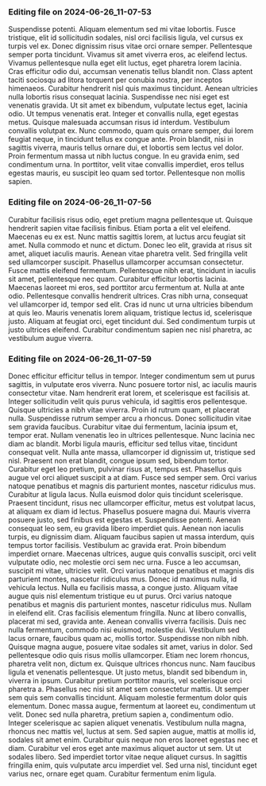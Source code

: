 

### Editing file on 2024-06-26_11-07-53

Suspendisse potenti. Aliquam elementum sed mi vitae lobortis. Fusce tristique, elit id sollicitudin sodales, nisl orci facilisis ligula, vel cursus ex turpis vel ex. Donec dignissim risus vitae orci ornare semper. Pellentesque semper porta tincidunt. Vivamus sit amet viverra eros, ac eleifend lectus. Vivamus pellentesque nulla eget elit luctus, eget pharetra lorem lacinia. Cras efficitur odio dui, accumsan venenatis tellus blandit non. Class aptent taciti sociosqu ad litora torquent per conubia nostra, per inceptos himenaeos.
Curabitur hendrerit nisl quis maximus tincidunt. Aenean ultricies nulla lobortis risus consequat lacinia. Suspendisse nec nisi eget est venenatis gravida. Ut sit amet ex bibendum, vulputate lectus eget, lacinia odio. Ut tempus venenatis erat. Integer et convallis nulla, eget egestas metus. Quisque malesuada accumsan risus id interdum. Vestibulum convallis volutpat ex. Nunc commodo, quam quis ornare semper, dui lorem feugiat neque, in tincidunt tellus ex congue ante. Proin blandit, nisi in sagittis viverra, mauris tellus ornare dui, et lobortis sem lectus vel dolor. Proin fermentum massa ut nibh luctus congue. In eu gravida enim, sed condimentum urna. In porttitor, velit vitae convallis imperdiet, eros tellus egestas mauris, eu suscipit leo quam sed tortor. Pellentesque non mollis sapien.




### Editing file on 2024-06-26_11-07-56

Curabitur facilisis risus odio, eget pretium magna pellentesque ut. Quisque hendrerit sapien vitae facilisis finibus. Etiam porta a elit vel eleifend. Maecenas eu ex est. Nunc mattis sagittis lorem, at luctus arcu feugiat sit amet. Nulla commodo et nunc et dictum. Donec leo elit, gravida at risus sit amet, aliquet iaculis mauris.
Aenean vitae pharetra velit. Sed fringilla velit sed ullamcorper suscipit. Phasellus ullamcorper accumsan consectetur. Fusce mattis eleifend fermentum. Pellentesque nibh erat, tincidunt in iaculis sit amet, pellentesque nec quam. Curabitur efficitur lobortis lacinia. Maecenas laoreet mi eros, sed porttitor arcu fermentum at. Nulla at ante odio. Pellentesque convallis hendrerit ultrices. Cras nibh urna, consequat vel ullamcorper id, tempor sed elit. Cras id nunc ut urna ultricies bibendum at quis leo. Mauris venenatis lorem aliquam, tristique lectus id, scelerisque justo. Aliquam at feugiat orci, eget tincidunt dui. Sed condimentum turpis ut justo ultrices eleifend. Curabitur condimentum sapien nec nisl pharetra, ac vestibulum augue viverra.




### Editing file on 2024-06-26_11-07-59

Donec efficitur efficitur tellus in tempor. Integer condimentum sem ut purus sagittis, in vulputate eros viverra. Nunc posuere tortor nisl, ac iaculis mauris consectetur vitae. Nam hendrerit erat lorem, et scelerisque est facilisis at. Integer sollicitudin velit quis purus vehicula, id sagittis eros pellentesque. Quisque ultricies a nibh vitae viverra. Proin id rutrum quam, et placerat nulla.
Suspendisse rutrum semper arcu a rhoncus. Donec sollicitudin vitae sem gravida faucibus. Curabitur vitae dui fermentum, lacinia ipsum et, tempor erat. Nullam venenatis leo in ultrices pellentesque. Nunc lacinia nec diam ac blandit. Morbi ligula mauris, efficitur sed tellus vitae, tincidunt consequat velit. Nulla ante massa, ullamcorper id dignissim ut, tristique sed nisl. Praesent non erat blandit, congue ipsum sed, bibendum tortor. Curabitur eget leo pretium, pulvinar risus at, tempus est. Phasellus quis augue vel orci aliquet suscipit a at diam. Fusce sed semper sem. Orci varius natoque penatibus et magnis dis parturient montes, nascetur ridiculus mus. Curabitur at ligula lacus. Nulla euismod dolor quis tincidunt scelerisque. Praesent tincidunt, risus nec ullamcorper efficitur, metus est volutpat lacus, at aliquam ex diam id lectus.
Phasellus posuere magna dui. Mauris viverra posuere justo, sed finibus est egestas et. Suspendisse potenti. Aenean consequat leo sem, eu gravida libero imperdiet quis. Aenean non iaculis turpis, eu dignissim diam. Aliquam faucibus sapien ut massa interdum, quis tempus tortor facilisis. Vestibulum ac gravida erat. Proin bibendum imperdiet ornare. Maecenas ultrices, augue quis convallis suscipit, orci velit vulputate odio, nec molestie orci sem nec urna. Fusce a leo accumsan, suscipit mi vitae, ultricies velit. Orci varius natoque penatibus et magnis dis parturient montes, nascetur ridiculus mus. Donec id maximus nulla, id vehicula lectus. Nulla eu facilisis massa, a congue justo.
Aliquam vitae augue quis nisl elementum tristique eu ut purus. Orci varius natoque penatibus et magnis dis parturient montes, nascetur ridiculus mus. Nullam in eleifend elit. Cras facilisis elementum fringilla. Nunc at libero convallis, placerat mi sed, gravida ante. Aenean convallis viverra facilisis. Duis nec nulla fermentum, commodo nisi euismod, molestie dui. Vestibulum sed lacus ornare, faucibus quam ac, mollis tortor. Suspendisse non nibh nibh. Quisque magna augue, posuere vitae sodales sit amet, varius in dolor. Sed pellentesque odio quis risus mollis ullamcorper. Etiam nec lorem rhoncus, pharetra velit non, dictum ex. Quisque ultrices rhoncus nunc. Nam faucibus ligula et venenatis pellentesque. Ut justo metus, blandit sed bibendum in, viverra in ipsum.
Curabitur pretium porttitor mauris, vel scelerisque orci pharetra a. Phasellus nec nisi sit amet sem consectetur mattis. Ut semper sem quis sem convallis tincidunt. Aliquam molestie fermentum dolor quis elementum. Donec massa augue, fermentum at laoreet eu, condimentum ut velit. Donec sed nulla pharetra, pretium sapien a, condimentum odio. Integer scelerisque ac sapien aliquet venenatis. Vestibulum nulla magna, rhoncus nec mattis vel, luctus at sem. Sed sapien augue, mattis at mollis id, sodales sit amet enim. Curabitur quis neque non eros laoreet egestas nec et diam. Curabitur vel eros eget ante maximus aliquet auctor ut sem. Ut ut sodales libero. Sed imperdiet tortor vitae neque aliquet cursus. In sagittis fringilla enim, quis vulputate arcu imperdiet vel. Sed urna nisl, tincidunt eget varius nec, ornare eget quam. Curabitur fermentum enim ligula.


